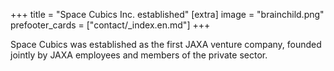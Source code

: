 +++
title = "Space Cubics Inc. established"
[extra]
image = "brainchild.png"
prefooter_cards = ["contact/_index.en.md"]
+++

Space Cubics was established as the first JAXA venture company, founded jointly by JAXA employees and members of the private sector.
